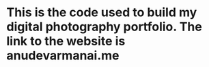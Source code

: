 # This is the code used to build my digital photography portfolio. The link to the website is anudevarmanai.me
